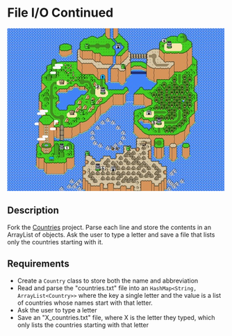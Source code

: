 # File I/O Continued

![screenshot](screenshot.jpg)

## Description

Fork the [Countries](https://github.com/TIY-Charleston-Back-End-Oct2015/Countries) project. Parse each line and store the contents in an ArrayList of objects. Ask the user to type a letter and save a file that lists only the countries starting with it.

## Requirements

* Create a `Country` class to store both the name and abbreviation
* Read and parse the "countries.txt" file into an `HashMap<String, ArrayList<Country>>` where the key a single letter and the value is a list of countries whose names start with that letter.
* Ask the user to type a letter
* Save an "X_countries.txt" file, where X is the letter they typed, which only lists the countries starting with that letter
